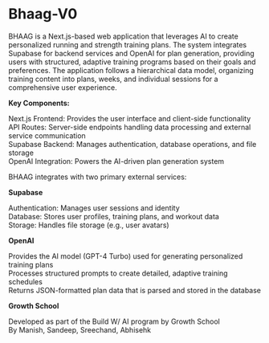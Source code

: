    # Bhaag-V0

   BHAAG is a Next.js-based web application that leverages AI to create personalized running and strength training plans. The system integrates Supabase for backend services and OpenAI for plan generation, providing users with structured, adaptive training programs based on their goals and preferences. The application follows a hierarchical data model, organizing training content into plans, weeks, and individual sessions for a comprehensive user experience.

   **Key Components:**

   Next.js Frontend: Provides the user interface and client-side functionality  
   API Routes: Server-side endpoints handling data processing and external service communication  
   Supabase Backend: Manages authentication, database operations, and file storage  
   OpenAI Integration: Powers the AI-driven plan generation system

   BHAAG integrates with two primary external services:

   **Supabase**

   Authentication: Manages user sessions and identity  
   Database: Stores user profiles, training plans, and workout data  
   Storage: Handles file storage (e.g., user avatars)

   **OpenAI**

   Provides the AI model (GPT-4 Turbo) used for generating personalized training plans  
   Processes structured prompts to create detailed, adaptive training schedules  
   Returns JSON-formatted plan data that is parsed and stored in the database

   **Growth School**

   Developed as part of the Build W/ AI program by Growth School  
   By Manish, Sandeep, Sreechand, Abhisehk